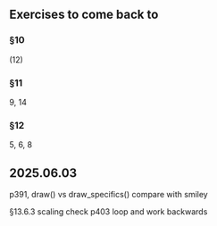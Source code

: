## Exercises to come back to
### §10
(12)
### §11
9, 14
### §12
5, 6, 8

## 2025.06.03
p391, draw() vs draw_specifics()
    compare with smiley

§13.6.3 scaling
    check p403 loop and work backwards

